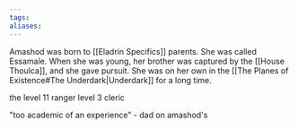 ```yaml
---
tags:
aliases:
---
```

Amashod was born to [[Eladrin Specifics]] parents. She was called Essamale. When she was young, her brother was captured by the [[House Thoulca]], and she gave pursuit. She was on her own in the [[The Planes of Existence#The Underdark|Underdark]] for a long time.

the level 11 ranger level 3 cleric

"too academic of an experience" - dad on amashod's 